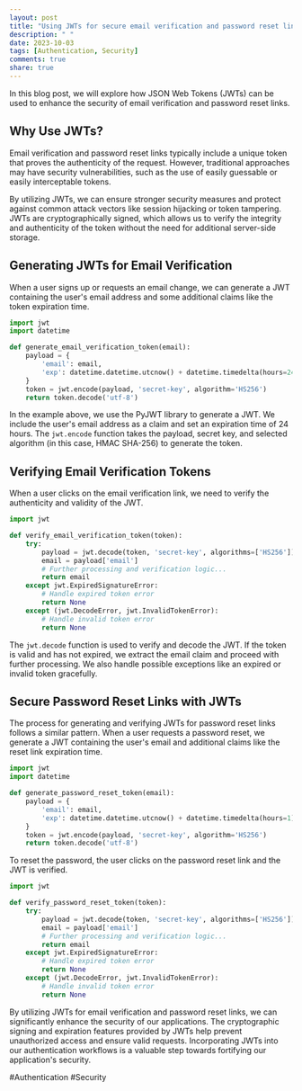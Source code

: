 ```yaml
---
layout: post
title: "Using JWTs for secure email verification and password reset links"
description: " "
date: 2023-10-03
tags: [Authentication, Security]
comments: true
share: true
---
```


In this blog post, we will explore how JSON Web Tokens (JWTs) can be used to enhance the security of email verification and password reset links. 

## Why Use JWTs?

Email verification and password reset links typically include a unique token that proves the authenticity of the request. However, traditional approaches may have security vulnerabilities, such as the use of easily guessable or easily interceptable tokens.

By utilizing JWTs, we can ensure stronger security measures and protect against common attack vectors like session hijacking or token tampering. JWTs are cryptographically signed, which allows us to verify the integrity and authenticity of the token without the need for additional server-side storage.

## Generating JWTs for Email Verification

When a user signs up or requests an email change, we can generate a JWT containing the user's email address and some additional claims like the token expiration time. 

```python
import jwt
import datetime

def generate_email_verification_token(email):
    payload = {
        'email': email,
        'exp': datetime.datetime.utcnow() + datetime.timedelta(hours=24)
    }
    token = jwt.encode(payload, 'secret-key', algorithm='HS256')
    return token.decode('utf-8')
```

In the example above, we use the PyJWT library to generate a JWT. We include the user's email address as a claim and set an expiration time of 24 hours. The `jwt.encode` function takes the payload, secret key, and selected algorithm (in this case, HMAC SHA-256) to generate the token.

## Verifying Email Verification Tokens

When a user clicks on the email verification link, we need to verify the authenticity and validity of the JWT.

```python
import jwt

def verify_email_verification_token(token):
    try:
        payload = jwt.decode(token, 'secret-key', algorithms=['HS256'])
        email = payload['email']
        # Further processing and verification logic...
        return email
    except jwt.ExpiredSignatureError:
        # Handle expired token error
        return None
    except (jwt.DecodeError, jwt.InvalidTokenError):
        # Handle invalid token error
        return None
```

The `jwt.decode` function is used to verify and decode the JWT. If the token is valid and has not expired, we extract the email claim and proceed with further processing. We also handle possible exceptions like an expired or invalid token gracefully.

## Secure Password Reset Links with JWTs

The process for generating and verifying JWTs for password reset links follows a similar pattern. When a user requests a password reset, we generate a JWT containing the user's email and additional claims like the reset link expiration time.

```python
import jwt
import datetime

def generate_password_reset_token(email):
    payload = {
        'email': email,
        'exp': datetime.datetime.utcnow() + datetime.timedelta(hours=1)
    }
    token = jwt.encode(payload, 'secret-key', algorithm='HS256')
    return token.decode('utf-8')
```

To reset the password, the user clicks on the password reset link and the JWT is verified. 

```python
import jwt

def verify_password_reset_token(token):
    try:
        payload = jwt.decode(token, 'secret-key', algorithms=['HS256'])
        email = payload['email']
        # Further processing and verification logic...
        return email
    except jwt.ExpiredSignatureError:
        # Handle expired token error
        return None
    except (jwt.DecodeError, jwt.InvalidTokenError):
        # Handle invalid token error
        return None
```

By utilizing JWTs for email verification and password reset links, we can significantly enhance the security of our applications. The cryptographic signing and expiration features provided by JWTs help prevent unauthorized access and ensure valid requests. Incorporating JWTs into our authentication workflows is a valuable step towards fortifying our application's security.

#Authentication #Security